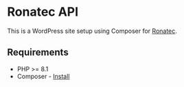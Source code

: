 # Ronatec API

This is a WordPress site setup using Composer for [Ronatec](https://ronatec.us/).

## Requirements

* PHP >= 8.1
* Composer - [Install](https://getcomposer.org/doc/00-intro.md#installation-linux-unix-osx)




